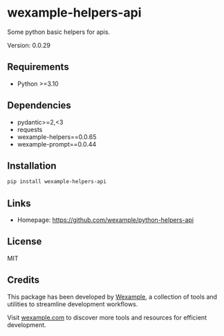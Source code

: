 # wexample-helpers-api

Some python basic helpers for apis.

Version: 0.0.29

## Requirements

- Python >=3.10

## Dependencies

- pydantic>=2,<3
- requests
- wexample-helpers==0.0.65
- wexample-prompt==0.0.44

## Installation

```bash
pip install wexample-helpers-api
```

## Links

- Homepage: https://github.com/wexample/python-helpers-api

## License

MIT
## Credits

This package has been developed by [Wexample](https://wexample.com), a collection of tools and utilities to streamline development workflows.

Visit [wexample.com](https://wexample.com) to discover more tools and resources for efficient development.